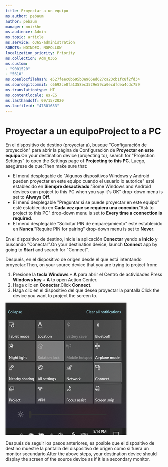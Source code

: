 ```yaml
---
title: Proyectar a un equipo
ms.author: pebaum
author: pebaum
manager: mnirkhe
ms.audience: Admin
ms.topic: article
ms.service: o365-administration
ROBOTS: NOINDEX, NOFOLLOW
localization_priority: Priority
ms.collection: Adm_O365
ms.custom:
- "9001520"
- "5610"
ms.openlocfilehash: e527feec0b695b3e966ed627ca23cb1fc8f2fd34
ms.sourcegitcommit: c6692ce0fa1358ec3529e59ca0ecdfdea4cdc759
ms.translationtype: HT
ms.contentlocale: es-ES
ms.lasthandoff: 09/15/2020
ms.locfileid: "47801633"
---
```

# <a name="project-to-a-pc"></a><span data-ttu-id="1fc20-102">Proyectar a un equipo</span><span class="sxs-lookup"><span data-stu-id="1fc20-102">Project to a PC</span></span>

<span data-ttu-id="1fc20-103">En el dispositivo de destino (proyectar a), busque "Configuración de proyección" para abrir la página de Configuración de **Proyectar en este equipo**.</span><span class="sxs-lookup"><span data-stu-id="1fc20-103">On your destination device (projecting to), search for "Projection Settings" to open the Settings page of **Projecting to this PC**.</span></span> <span data-ttu-id="1fc20-104">Luego, asegúrese de que:</span><span class="sxs-lookup"><span data-stu-id="1fc20-104">Then make sure that:</span></span>
- <span data-ttu-id="1fc20-105">El menú desplegable de "Algunos dispositivos Windows y Android pueden proyectar en este equipo cuando el usuario lo autorice" esté establecido en **Siempre desactivado**.</span><span class="sxs-lookup"><span data-stu-id="1fc20-105">"Some Windows and Android devices can project to this PC when you say it's OK" drop-down menu is set to **Always Off**.</span></span>
- <span data-ttu-id="1fc20-106">El menú desplegable "Preguntar si se puede proyectar en este equipo" esté establecido en **Cada vez que se requiera una conexión**.</span><span class="sxs-lookup"><span data-stu-id="1fc20-106">"Ask to project to this PC" drop-down menu is set to **Every time a connection is required**.</span></span>
- <span data-ttu-id="1fc20-107">El menú desplegable "Solicitar PIN de emparejamiento" esté establecido en **Nunca**.</span><span class="sxs-lookup"><span data-stu-id="1fc20-107">"Require PIN for pairing" drop-down menu is set to **Never**.</span></span>

<span data-ttu-id="1fc20-108">En el dispositivo de destino, inicie la aplicación **Conectar** yendo a **Inicio** y buscando "Conectar".</span><span class="sxs-lookup"><span data-stu-id="1fc20-108">On your destination device, launch **Connect** app by going to **Start** and search for "Connect".</span></span>

<span data-ttu-id="1fc20-109">Después, en el dispositivo de origen desde el que está intentando proyectar:</span><span class="sxs-lookup"><span data-stu-id="1fc20-109">Then, on your source device that you are trying to project from:</span></span>

1. <span data-ttu-id="1fc20-110">Presione la **tecla Windows + A** para abrir el Centro de actividades.</span><span class="sxs-lookup"><span data-stu-id="1fc20-110">Press **Windows key + A** to open Action Center.</span></span>
2. <span data-ttu-id="1fc20-111">Haga clic en **Conectar**.</span><span class="sxs-lookup"><span data-stu-id="1fc20-111">Click **Connect**.</span></span>
3. <span data-ttu-id="1fc20-112">Haga clic en el dispositivo del que desea proyectar la pantalla.</span><span class="sxs-lookup"><span data-stu-id="1fc20-112">Click the device you want to project the screen to.</span></span>

![Proyectar a un equipo](media/project-to-a-pc.png)

<span data-ttu-id="1fc20-114">Después de seguir los pasos anteriores, es posible que el dispositivo de destino muestre la pantalla del dispositivo de origen como si fuera un monitor secundario.</span><span class="sxs-lookup"><span data-stu-id="1fc20-114">After the above steps, your destination device should display the screen of the source device as if it is a secondary monitor.</span></span>
